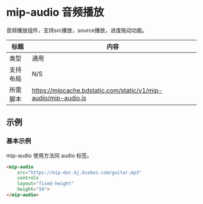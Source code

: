 # mip-audio 音频播放

音频播放组件，支持src播放，source播放，进度拖动功能。

标题|内容
----|----
类型|通用
支持布局| N/S
所需脚本|https://mipcache.bdstatic.com/static/v1/mip-audio/mip-audio.js

## 示例

### 基本示例
mip-audio 使用方法同 audio 标签。

``` html
<mip-audio 
    src="https://mip-doc.bj.bcebos.com/guitar.mp3"
    controls
    layout="fixed-height"
    height="50">
</mip-audio>
```

<!--
升级校验中, 预计2018年开放使用。  
### 使用source定义多音频源

``` html
<mip-audio
    controls
    height="50">
    <source src="https://mip-doc.bj.bcebos.com/horse.mp3">
    <source src="https://mip-doc.bj.bcebos.com/horse.ogg">
    您的浏览器不支持音频播放。
</mip-audio>
```
-- >


### 自定义控件皮肤
使用 customControls 属性指向自定义交互控件。可以更改DOM位置，通过增加class及css为控件添加皮肤。  
当使用 customControls 属性时，mip-audio 不会默认增加class="mip-audio-default-style"，所有样式需要自己添加。  

下列class涉及到事件绑定，请务必保留：

- mip-audio-play-pause 开始/暂停按钮
- mip-audio-stopped-icon 图标，暂停时显示的三角图标
- mip-audio-playing-icon 图标，播放时显示的双竖杠图标
- mip-audio-time-current 当前播放时间
- mip-audio-seekbar 进度条
- mip-audio-seekbar-fill 进度条中已播放，具有特殊颜色
- mip-audio-seekbar-btn 进度条拖动按钮
- mip-audio-time-total 音频总时长

[notice] mip-audio-play-pause 等 class请务必保留，开发时请关注控制台（console），避免组件报错。

``` html
<mip-audio 
    src="https://mip-doc.bj.bcebos.com/guitar.mp3"
    controls
    customControls = ".mip-audio-controller"
    class="all-pink"
    height="50">
    <div class="mip-audio-controller bg-color-pink">
        <i class="mip-audio-play-pause mip-audio-stopped-icon"></i>
        <div class="mip-audio-seekbar">
            <div class="mip-audio-seekbar-fill bg-color-pink2"></div>
            <div class="mip-audio-seekbar-btn bg-color-pink3"></div>
        </div>
        <div class="mip-audio-time-current color-gray">00:00</div>
        <div class="mip-audio-time-total color-gray">--:--</div>
    </div>
</mip-audio>
```

### 不显示播放控件
添加`controls="no"`可以禁止播放控件显示，但需要注意，如果不添加autoplay，音频就不会播放。

[notice] 不建议使用。大部分浏览器出于用户体验考虑，不支持音频自动播放。[developer.apple.com 解释](https://developer.apple.com/library/content/documentation/AudioVideo/Conceptual/Using_HTML5_Audio_Video/Device-SpecificConsiderations/Device-SpecificConsiderations.html)

```
<mip-audio 
    src="https://mip-doc.bj.bcebos.com/guitar.mp3"
    autoplay
    height="0">
</mip-audio>
```

## 属性

### customControls
说明：音频交互控件  
是否必填：否  
示例：".mip-audio-controller"  
格式：使用document.querySelector()可选择到的值  

### controls
说明：音频交互控件，但移动端部分浏览器不会自动播放。建议保留controls参数  
是否必填：否  
默认值：无

### src loop autoplay 等  
说明：audio 属性在mip-audio标签上可以直接使用  
使用限制：属性名和使用方法以[MDN文档-audio标签](https://developer.mozilla.org/zh-CN/docs/Web/HTML/Element/audio)为准
